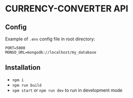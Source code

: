 # CURRENCY-CONVERTER API

## Config

Example of `.env` config file in root directory:

```angular2html
PORT=5000
MONGO_URL=mongodb://localhost/my_database
```

## Installation

- `npm i`
- `npm run build`
- `npm start` or `npm run dev` to run in development mode
